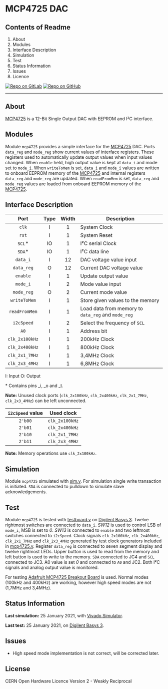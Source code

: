 # MCP4725 DAC

## Contents of Readme

1. About
2. Modules
3. Interface Description
4. Simulation
5. Test
6. Status Information
7. Issues
8. Licence

[![Repo on GitLab](https://img.shields.io/badge/repo-GitLab-6C488A.svg)](https://gitlab.com/suoglu/MCP4725)
[![Repo on GitHub](https://img.shields.io/badge/repo-GitHub-3D76C2.svg)](https://github.com/suoglu/MCP4725)

---

## About

[MCP4725](https://ww1.microchip.com/downloads/en/DeviceDoc/22039d.pdf) is a 12-Bit Single Output DAC with EEPROM and I²C interface.

## Modules

Module `mcp4725` provides a simple interface for the [MCP4725](https://ww1.microchip.com/downloads/en/DeviceDoc/22039d.pdf) DAC. Ports `data_reg` and `mode_reg` show current values of interface registers. These registers used to automatically update output values when input values changed. When `enable` held, high output value is kept at `data_i` and mode set to `mode_i`. When `writeToMem` is set, `data_i` and `mode_i` values are written to onboard EEPROM memory of the [MCP4725](https://ww1.microchip.com/downloads/en/DeviceDoc/22039d.pdf) and internal registers `data_reg` and `mode_reg` are updated. When `readFromMem` is set, `data_reg` and `mode_reg` values are loaded from onboard EEPROM memory of the [MCP4725](https://ww1.microchip.com/downloads/en/DeviceDoc/22039d.pdf).

## Interface Description

|   Port   | Type | Width |  Description |
| :------: | :----: | :----: |  ------  |
| `clk` | I | 1 | System Clock |
| `rst` | I | 1 | System Reset |
| `SCL`* | IO | 1 | I²C serial Clock |
| `SDA`* | IO | 1 | I²C data line |
| `data_i` | I | 12 | DAC voltage value input |
| `data_reg` | O | 12 | Current DAC voltage value |
| `enable` | I | 1 | Update output value |
| `mode_i` | I | 2 | Mode value input |
| `mode_reg` | O | 2 | Current mode value |
| `writeToMem` | I | 1 | Store given values to the memory |
| `readFromMem` | I | 1 | Load data from memory to `data_reg` and `mode_reg` |
| `i2cSpeed` | I | 2 | Select the frequency of `SCL` |
| `A0` | I | 1 | Address bit |
| `clk_2x100kHz` | I | 1 | 200kHz Clock |
| `clk_2x400kHz` | I | 1 | 800kHz Clock |
| `clk_2x1_7MHz` | I | 1 | 3,4MHz Clock |
| `clk_2x3_4MHz` | I | 1 | 6,8MHz Clock |

I: Input  O: Output

\* Contains pins \_i, \_o and \_t.

**Note:** Unused clock ports (`clk_2x100kHz`, `clk_2x400kHz`, `clk_2x1_7MHz`, `clk_2x3_4MHz`) can be left unconnected.

| `i2cSpeed` value | Used clock |
| :------: | :------: |
| `2'b00` | `clk_2x100kHz` |
| `2'b01`  | `clk_2x400kHz` |
| `2'b10`  | `clk_2x1_7MHz` |
| `2'b11`  | `clk_2x3_4MHz` |

**Note:** Memory operations use `clk_2x100kHz`.

## Simulation

Module `mcp4725` simulated with [sim.v](Simulation/sim.v). For simulation single write transaction is initiated. `SDA` is connected to pulldown to simulate slave acknowledgements.

## Test

Module `mcp4725` is tested with [testboard.v](Test/testboard.v) on [Digilent Basys 3](https://reference.digilentinc.com/reference/programmable-logic/basys-3/reference-manual). Twelve rightmost switches are connected to `data_i`. *SW12* is used to control LSB of `mode_i`, MSB is set to *0*. *SW13* is connected to `enable` and two leftmost switches connected to `i2cSpeed`. Clock signals `clk_2x100kHz`, `clk_2x400kHz`, `clk_2x1_7MHz` and `clk_2x3_4MHz` generated by test clock generators included in [mcp4725.v](Sources/mcp4725.v). Register `data_reg` is connected to seven segment display and twelve rightmost LEDs. Upper button is used to read from the memory and left button is used to write to the memory. `SDA` connected to JC4 and `SCL` connected to JC3. A0 value is set *0* and connected to `A0` and JC2. Both I²C signals and analog output value is monitored.

For testing [Adafruit MCP4725 Breakout Board](https://learn.adafruit.com/mcp4725-12-bit-dac-tutorial?view=all) is used. Normal modes (100kHz and 400kHz) are working, however high speed modes are not (1,7MHz and 3,4MHz).

## Status Information

**Last simulation:** 25 January 2021, with [Vivado Simulator](https://www.xilinx.com/products/design-tools/vivado/simulator.html).

**Last test:** 25 January 2021, on [Digilent Basys 3](https://reference.digilentinc.com/reference/programmable-logic/basys-3/reference-manual).

## Issues

- High speed mode implementation is not correct, will be corrected later.

## License

CERN Open Hardware Licence Version 2 - Weakly Reciprocal

